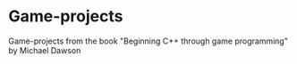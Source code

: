 # Game-projects
Game-projects from the book "Beginning C++ through game programming" by Michael Dawson 
